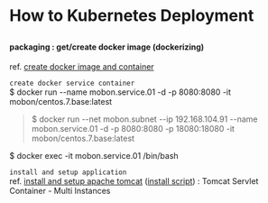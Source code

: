 # How to Kubernetes Deployment

## 

#### packaging : get/create docker image (dockerizing)
ref. [create docker image and container](/reference.notes/TA/cloud/docker/create.image.n.container.md)

`create docker service container`  
$ docker run --name mobon.service.01 -d -p 8080:8080 -it mobon/centos.7.base:latest
>$ docker run --net mobon.subnet --ip 192.168.104.91 --name mobon.service.01 -d -p 8080:8080 -p 18080:18080 -it mobon/centos.7.base:latest

$ docker exec -it mobon.service.01 /bin/bash

`install and setup application`  
ref. [install and setup apache tomcat](/reference.notes/TA/apache.tomcat/install.n.setup) ([install script](/reference.notesTA/apache.tomcat/install.n.setup.script.md)) : Tomcat Servlet Container - Multi Instances


#### 

